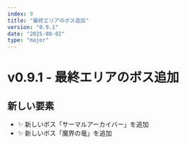 ```yaml
---
index: 9
title: "最終エリアのボス追加"
version: "0.9.1"
date: "2025-08-02"
type: "major"
---
```


# v0.9.1 - 最終エリアのボス追加

## 新しい要素

- ✨️ 新しいボス「サーマルアーカイバー」を追加
- ✨️ 新しいボス「魔界の竜」を追加
